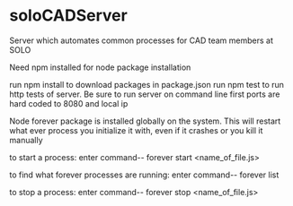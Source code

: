 # soloCADServer
Server which automates common processes for CAD team members at SOLO

Need npm installed for node package installation

run npm install to download packages in package.json
run npm test to run http tests of server. Be sure to run server on command line first
ports are hard coded to 8080 and local ip


Node forever package is installed globally on the system.
This will restart what ever process you initialize it with, even if it crashes or you kill it manually

to start a process: 
enter command-- forever start <name_of_file.js>

to find what forever processes are running:
enter command-- forever list

to stop a process:
enter command-- forever stop <name_of_file.js>
